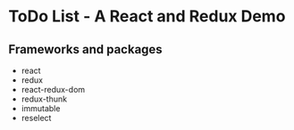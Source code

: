 # ToDo List - A React and Redux Demo

## Frameworks and packages

- react
- redux
- react-redux-dom
- redux-thunk
- immutable
- reselect